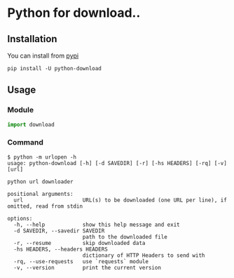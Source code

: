 # Python for download..

## Installation

You can install from [pypi](https://pypi.org/project/python-download/)

```console
pip install -U python-download
```

## Usage

### Module

```python
import download
```

### Command

```console
$ python -m urlopen -h
usage: python-download [-h] [-d SAVEDIR] [-r] [-hs HEADERS] [-rq] [-v] [url]

python url downloader

positional arguments:
  url                   URL(s) to be downloaded (one URL per line), if omitted, read from stdin

options:
  -h, --help            show this help message and exit
  -d SAVEDIR, --savedir SAVEDIR
                        path to the downloaded file
  -r, --resume          skip downloaded data
  -hs HEADERS, --headers HEADERS
                        dictionary of HTTP Headers to send with
  -rq, --use-requests   use `requests` module
  -v, --version         print the current version
```
